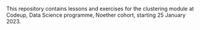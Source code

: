 This repository contains lessons and exercises for the clustering module at Codeup, Data Science programme, Noether cohort, starting 25 January 2023.